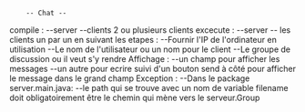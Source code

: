 		-- Chat --
compile :
	--server 
	--clients 2 ou plusieurs clients
excecute :
	--server
	-- les clients un par un en suivant les etapes :
		--Fournir l'IP de l'ordinateur en utilisation
		--Le nom de l'utilisateur ou un nom pour le client
		--Le groupe de discussion ou il veut s'y rendre
Affichage :
	--un champ pour afficher les messages
	--un autre pour ecrire suivi d'un bouton send à côté pour afficher le message dans le grand champ
Exception :
	--Dans le package server.main.java:
		--le path qui se trouve avec un nom de variable filename doit obligatoirement être le chemin 
		qui mène vers le serveur.Group
	
 
